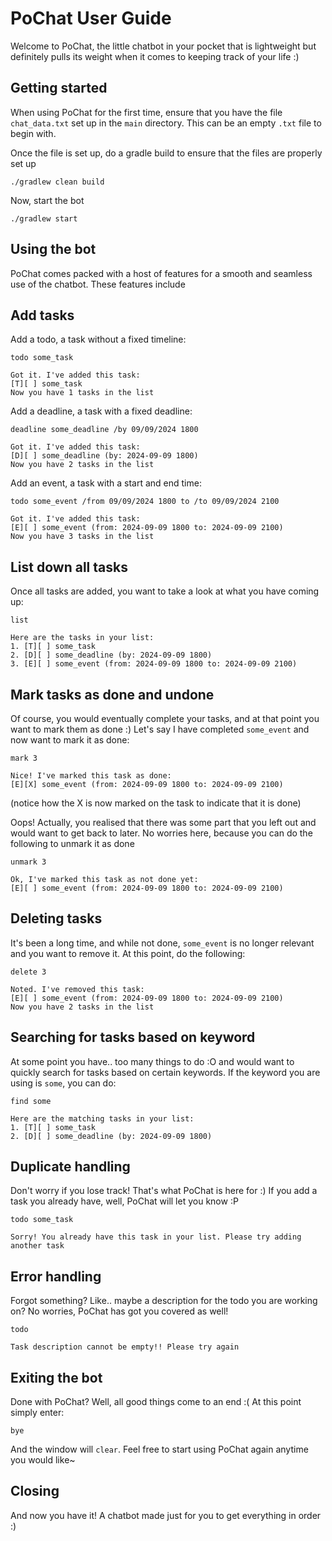 # PoChat User Guide

Welcome to PoChat, the little chatbot in your pocket that is lightweight but definitely pulls its
weight when it comes to keeping track of your life :) 

Getting started
--------

When using PoChat for the first time, ensure that you have the file `chat_data.txt` set up
in the `main` directory. This can be an empty `.txt` file to begin with.

Once the file is set up, do a gradle build to ensure that the files are properly set up

```
./gradlew clean build
```

Now, start the bot

```
./gradlew start
```


Using the bot
--------

PoChat comes packed with a host of features for a smooth and seamless use of the chatbot. 
These features include

## Add tasks

Add a todo, a task without a fixed timeline: 

`todo some_task`

```
Got it. I've added this task:
[T][ ] some_task
Now you have 1 tasks in the list
```

Add a deadline, a task with a fixed deadline: 

`deadline some_deadline /by 09/09/2024 1800 `

```
Got it. I've added this task:
[D][ ] some_deadline (by: 2024-09-09 1800)
Now you have 2 tasks in the list
```

Add an event, a task with a start and end time: 

`todo some_event /from 09/09/2024 1800 to /to 09/09/2024 2100`

```
Got it. I've added this task:
[E][ ] some_event (from: 2024-09-09 1800 to: 2024-09-09 2100)
Now you have 3 tasks in the list
```

## List down all tasks

Once all tasks are added, you want to take a look at what you have coming up: 

`list`

```
Here are the tasks in your list:
1. [T][ ] some_task
2. [D][ ] some_deadline (by: 2024-09-09 1800)
3. [E][ ] some_event (from: 2024-09-09 1800 to: 2024-09-09 2100)

```

## Mark tasks as done and undone

Of course, you would eventually complete your tasks, and at that point you want to mark them as done :) 
Let's say I have completed `some_event` and now want to mark it as done:

`mark 3`

```
Nice! I've marked this task as done:
[E][X] some_event (from: 2024-09-09 1800 to: 2024-09-09 2100)

```

(notice how the X is now marked on the task to indicate that it is done)

Oops! Actually, you realised that there was some part that you left out and would want to get back to later. 
No worries here, because you can do the following to unmark it as done

`unmark 3`

```
Ok, I've marked this task as not done yet:
[E][ ] some_event (from: 2024-09-09 1800 to: 2024-09-09 2100)

```

## Deleting tasks

It's been a long time, and while not done, `some_event` is no longer relevant and you want to remove it. At this 
point, do the following:

`delete 3`

```
Noted. I've removed this task:
[E][ ] some_event (from: 2024-09-09 1800 to: 2024-09-09 2100)
Now you have 2 tasks in the list
```

## Searching for tasks based on keyword

At some point you have.. too many things to do :O and would want to quickly search for tasks based on
certain keywords. If the keyword you are using is `some`, you can do:

`find some`

```
Here are the matching tasks in your list:
1. [T][ ] some_task
2. [D][ ] some_deadline (by: 2024-09-09 1800)

```

## Duplicate handling 

Don't worry if you lose track! That's what PoChat is here for :) If you add a task you already have, well, 
PoChat will let you know :P

`todo some_task`

```
Sorry! You already have this task in your list. Please try adding another task
```

## Error handling

Forgot something? Like.. maybe a description for the todo you are working on? No worries, PoChat has got you
covered as well!

`todo`

```
Task description cannot be empty!! Please try again
```

## Exiting the bot

Done with PoChat? Well, all good things come to an end :( At this point simply enter:

`bye`

And the window will `clear`. Feel free to start using PoChat again anytime you would like~

## Closing

And now you have it! A chatbot made just for you to get everything in order :)


